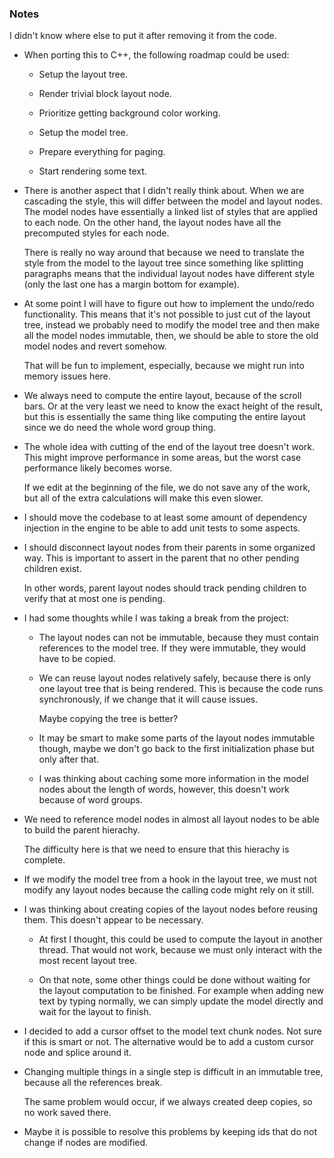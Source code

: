 ### Notes

I didn't know where else to put it after removing it from the code.

-   When porting this to C++, the following roadmap could be used:

    -   Setup the layout tree.

    -   Render trivial block layout node.

    -   Prioritize getting background color working.

    -   Setup the model tree.

    -   Prepare everything for paging.

    -   Start rendering some text.

-   There is another aspect that I didn't really think about.
    When we are cascading the style, this will differ between the model and layout nodes.
    The model nodes have essentially a linked list of styles that are applied to each node.
    On the other hand, the layout nodes have all the precomputed styles for each node.

    There is really no way around that because we need to translate the style from the model to the layout tree since something like splitting paragraphs
    means that the individual layout nodes have different style (only the last one has a margin bottom for example).

-   At some point I will have to figure out how to implement the undo/redo functionality.
    This means that it's not possible to just cut of the layout tree, instead we probably need to modify the model tree and then make all the model nodes
    immutable, then, we should be able to store the old model nodes and revert somehow.

    That will be fun to implement, especially, because we might run into memory issues here.

-   We always need to compute the entire layout, because of the scroll bars.
    Or at the very least we need to know the exact height of the result, but this is essentially the same thing like computing the entire layout since
    we do need the whole word group thing.

-   The whole idea with cutting of the end of the layout tree doesn't work.
    This might improve performance in some areas, but the worst case performance likely becomes worse.

    If we edit at the beginning of the file, we do not save any of the work, but all of the extra calculations will make this even slower.

-   I should move the codebase to at least some amount of dependency injection in the engine to be able to add unit tests to some aspects.

-   I should disconnect layout nodes from their parents in some organized way.
    This is important to assert in the parent that no other pending children exist.

    In other words, parent layout nodes should track pending children to verify that at most one is pending.

-   I had some thoughts while I was taking a break from the project:

    -   The layout nodes can not be immutable, because they must contain references to the model tree.
        If they were immutable, they would have to be copied.

    -   We can reuse layout nodes relatively safely, because there is only one layout tree that is being rendered.
        This is because the code runs synchronously, if we change that it will cause issues.

        Maybe copying the tree is better?

    -   It may be smart to make some parts of the layout nodes immutable though, maybe we don't go back to the first
        initialization phase but only after that.

    -   I was thinking about caching some more information in the model nodes about the length of words, however, this doesn't work
        because of word groups.

-   We need to reference model nodes in almost all layout nodes to be able to build the parent hierachy.

    The difficulty here is that we need to ensure that this hierachy is complete.

-   If we modify the model tree from a hook in the layout tree, we must not modify any layout nodes because the calling code might rely on it still.

-   I was thinking about creating copies of the layout nodes before reusing them.
    This doesn't appear to be necessary.

    -   At first I thought, this could be used to compute the layout in another thread.
        That would not work, because we must only interact with the most recent layout tree.

    -   On that note, some other things could be done without waiting for the layout computation to be finished.
        For example when adding new text by typing normally, we can simply update the model directly and wait for the layout to finish.

-   I decided to add a cursor offset to the model text chunk nodes.
    Not sure if this is smart or not.
    The alternative would be to add a custom cursor node and splice around it.

-   Changing multiple things in a single step is difficult in an immutable tree,
    because all the references break.

    The same problem would occur, if we always created deep copies, so no work saved there.

-   Maybe it is possible to resolve this problems by keeping ids that do not change if nodes are modified.
